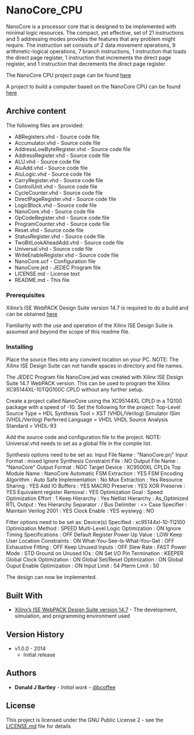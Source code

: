 # NanoCore_CPU
NanoCore is a processor core that is designed to be implemented with minimal logic resources. The compact, yet effective, set of 21 instructions and 5 addressing modes provides the features that any problem might require. The instruction set consists of 2 data movement operations, 9 arithmetic-logical operations, 7 branch instructions, 1 instruction that loads the direct page register, 1 instruction that increments the direct page register, and 1 instruction that decrements the direct page register.

The NanoCore CPU project page can be found [here](https://sites.google.com/view/m-chips/nanocore)

A project to build a computer based on the NanoCore CPU can be found [here](https://sites.google.com/view/m-chips/cpld-5)

## Archive content

The following files are provided:
* ABRegisters.vhd - Source code file
* Accumulator.vhd - Source code file
* AddressLowByteRegister.vhd - Source code file
* AddressRegister.vhd - Source code file
* ALU.vhd - Source code file
* AluAdd.vhd - Source code file
* AluLogic.vhd - Source code file
* CarryRegister.vhd - Source code file
* ControlUnit.vhd - Source code file
* CycleCounter.vhd - Source code file
* DirectPageRegister.vhd - Source code file
* LogicBlock.vhd - Source code file
* NanoCore.vhd - Source code file
* OpCodeRegister.vhd - Source code file
* ProgramCounter.vhd - Source code file
* Reset.vhd - Source code file
* StatusRegister.vhd - Source code file
* TwoBitLookAheadAdd.vhd - Source code file
* Universal.vhd - Source code file
* WriteEnableRegister.vhd - Source code file
* NanoCore.ucf - Configuration file
* NanoCore.jed - JEDEC Program file
* LICENSE.md - License text
* README.md - This file

### Prerequisites

Xilinx’s ISE WebPACK Design Suite version 14.7 is required to do a build and can be obtained [here](https://www.xilinx.com/support/download/index.html/content/xilinx/en/downloadNav/vivado-design-tools/archive-ise.html)

Familiarity with the use and operation of the Xilinx ISE Design Suite is assumed and beyond the scope of this readme file.

### Installing

Place the source files into any convient location on your PC.  NOTE:  The Xilinx ISE Design Suite can not handle spaces in directory and file names.

The JEDEC Program file NanoCore.jed was created with Xilinx ISE Design Suite 14.7 WebPACK version.  This can be used to program the Xilinx XC95144XL-10TQG100C CPLD without any further setup.

Create a project called NanoCore using the XC95144XL CPLD in a TQ100 package with a speed of -10.
Set the following for the project:
Top-Level Source Type = HDL
Synthesis Tool = XST (VHDL/Verilog)
Simulator ISim (VHDL/Verilog)
Perferred Language = VHDL
VHDL Source Analysis Standard = VHDL-93

Add the source code and configuration file to the project.  NOTE:  Universal.vhd needs to set as a global file in the compile list.

Synthesis options need to be set as: 
Input File Name                    : "NanoCore.prj" 
Input Format                       : mixed 
Ignore Synthesis Constraint File   : NO 
Output File Name                   : "NanoCore" 
Output Format                      : NGC 
Target Device                      : XC9500XL CPLDs 
Top Module Name                    : NanoCore 
Automatic FSM Extraction           : YES 
FSM Encoding Algorithm             : Auto 
Safe Implementation                : No 
Mux Extraction                     : Yes 
Resource Sharing                   : YES 
Add IO Buffers                     : YES 
MACRO Preserve                     : YES 
XOR Preserve                       : YES 
Equivalent register Removal        : YES 
Optimization Goal                  : Speed 
Optimization Effort                : 1 
Keep Hierarchy                     : Yes 
Netlist Hierarchy                  : As_Optimized 
RTL Output                         : Yes 
Hierarchy Separator                : / 
Bus Delimiter                      : <> 
Case Specifier                     : Maintain 
Verilog 2001                       : YES 
Clock Enable                       : YES 
wysiwyg                            : NO 

Fitter options need to be set as: 
Device(s) Specified                         : xc95144xl-10-TQ100 
Optimization Method                         : SPEED 
Multi-Level Logic Optimization              : ON 
Ignore Timing Specifications                : OFF 
Default Register Power Up Value             : LOW 
Keep User Location Constraints              : ON 
What-You-See-Is-What-You-Get                : OFF 
Exhaustive Fitting                          : OFF 
Keep Unused Inputs                          : OFF 
Slew Rate                                   : FAST 
Power Mode                                  : STD 
Ground on Unused IOs                        : ON 
Set I/O Pin Termination                     : KEEPER 
Global Clock Optimization                   : ON 
Global Set/Reset Optimization               : ON 
Global Ouput Enable Optimization            : ON 
Input Limit                                 : 54 
Pterm Limit                                 : 50 

The design can now be implemented.

## Built With

* [Xilinx’s ISE WebPACK Design Suite version 14.7](https://www.xilinx.com/support/download/index.html/content/xilinx/en/downloadNav/vivado-design-tools/archive-ise.html) - The development, simulation, and programming environment used

## Version History

* v1.0.0 - 2014 
	- Initial release

## Authors

* **Donald J Bartley** - *Initial work* - [djbcoffee](https://github.com/djbcoffee)

## License

This project is licensed under the GNU Public License 2 - see the [LICENSE.md](LICENSE.md) file for details
